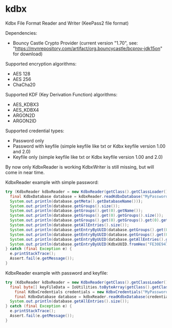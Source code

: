 # kdbx
Kdbx File Format Reader and Writer (KeePass2 file format)

Dependencies:
- Bouncy Castle Crypto Provider
    (current version "1.70", see: "https://mvnrepository.com/artifact/org.bouncycastle/bcprov-jdk15on" for download)

Supported encryption algorithms:
- AES 128
- AES 256
- ChaCha20

Supported KDF (Key Derivation Function) algorithms:
- AES_KDBX3
- AES_KDBX4
- ARGON2D
- ARGON2ID

Supported credential types:
- Password only
- Password with keyfile (simple keyfile like txt or Kdbx keyfile version 1.00 and 2.0)
- Keyfile only (simple keyfile like txt or Kdbx keyfile version 1.00 and 2.0)

By now only KdbxReader is working
KdbxWriter is still missing, but will come in near time.

KdbxReader example with simple password:
```java
try (KdbxReader kdbxReader = new KdbxReader(getClass().getClassLoader().getResourceAsStream("MyKeePassDatabase.kdbx"))) {
  final KdbxDatabase database = kdbxReader.readKdbxDatabase("MyPassword".toCharArray());
  System.out.println(database.getMeta().getDatabaseName()));
  System.out.println(database.getGroups().size());
  System.out.println(database.getGroups().get(0).getName());
  System.out.println(database.getGroups().get(0).getGroups().size());
  System.out.println(database.getGroups().get(0).getGroups().get(0).getName());
  System.out.println(database.getAllEntries().size());
  System.out.println(database.getEntryByUUID(database.getGroups().get(0).getEntries().get(0)).getUsername());
  System.out.println(database.getEntryByUUID(database.getGroups().get(0).getEntries().get(0)).getPassword());
  System.out.println(database.getEntryByUUID(database.getAllEntries().get(0)).getPassword());
  System.out.println(database.getEntryByUUID(KdbxUUID.fromHex("FE30E9479289424F81439234970F59AA")).getPassword());
} catch (final Exception e) {
  e.printStackTrace();
  Assert.fail(e.getMessage());
}
```

KdbxReader example with password and keyfile:
```java
try (KdbxReader kdbxReader = new KdbxReader(getClass().getClassLoader().getResourceAsStream("MyKeePassDatabase.kdbx"))) {
  final byte[] keyFileData = IoUtilities.toByteArray(getClass().getClassLoader().getResourceAsStream("MyKeePassKeyFile.keyx"));
	final KdbxCredentials credentials = new KdbxCredentials("MyPassword".toCharArray(), keyFileData);
	final KdbxDatabase database = kdbxReader.readKdbxDatabase(credentials);
  System.out.println(database.getAllEntries().size());
} catch (final Exception e) {
  e.printStackTrace();
  Assert.fail(e.getMessage());
}
```

